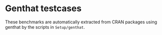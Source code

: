 # Genthat testcases

These benchmarks are automatically extracted from CRAN packages using genthat by the scripts in `Setup/genthat`.

